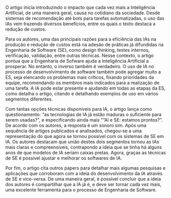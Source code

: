O artigo inicia introduzindo o impacto que cada vez mais a Inteligência Artificial, de uma maneira geral, causa no cotidiano da sociedade. Desde sistemas de recomendação até bots para tarefas automatizadas, o uso das IAs vem trazendo diversos benefícios, entre os quais o texto destaca a redução de custos.

Para os autores, uma das principais razões para a eficiência das IAs na produção e redução de custos está na adesão de práticas já difundidas na Engenharia de Software (SE), como design thinking, testes internos, verificação, validação, entre outras técnicas. Nesse contexto, o artigo pontua que a Engenharia de Sofware ajuda a Inteligência Artificial a prosperar. No entanto, o inverso também é verdadeiro. O uso de IA no processo de desenvolvimento de software também pode agregar muito a ES, seja elencando os problemas mais críticos, fixando prioridades da equipe, recomendando os membros mais indicados para a realização de uma tarefa. A IA pode estar presente e ajudando em todas as etapas da ES, como detalha o artigo, citando e detalhando exemplos de uso em vários segmentos diferentes.

Com tantas opções técnicas disponíveis para IA, o artigo lança como questionamento: "as tecnologias de IA já estão maduras o suficiente para serem usadas?", e especificando ainda mais "“AI e SE: estamos prontos?”. De acordo com os autores, a resposta é um sonoro sim. Após uma sequência de artigos publicados e analisados, chegou-se a uma representação do que agora se tornou possível com os sistemas de SE em IA. Os autores destacam que união destes dois segmentos tornou as IAs mais claras e compreensíveis, contrapondo a ideia que se tinha há alguns anos de que modelos de IA seriam caixas pretas. Agora, graças as técnicas de SE é possível ajustar e melhorar os softwares de IA.

Por fim, o artigo cita outros papers para detalhar mais algumas pesquisas e aplicações que corroboram com a ideia do desenvolvimento da IA através de SE e vice-versa. De uma maneira geral, é possível concluir que a ideia dos autores é compartilhar que a IA já é, e deve ser tornar cada vez mais, uma excelente ferramenta para o processo de Engenharia de Software. 



